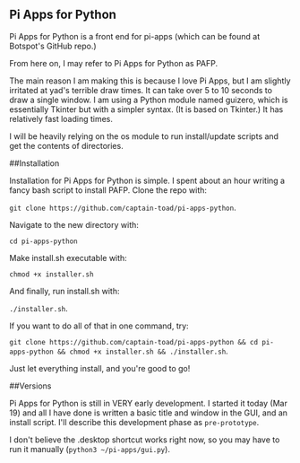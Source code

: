 ## Pi Apps for Python

Pi Apps for Python is a front end for pi-apps (which can be found at Botspot's GitHub repo.)

From here on, I may refer to Pi Apps for Python as PAFP.

The main reason I am making this is because I love Pi Apps, but I am slightly irritated at yad's terrible draw times. It can take over 5 to 10 seconds to draw a single window. I am using a Python module named guizero, which is essentially Tkinter but with a simpler syntax. (It is based on Tkinter.) It has relatively fast loading times.

I will be heavily relying on the os module to run install/update scripts and get the contents of directories.

##Installation

Installation for Pi Apps for Python is simple. I spent about an hour writing a fancy bash script to install PAFP. Clone the repo with:

`git clone https://github.com/captain-toad/pi-apps-python`.

Navigate to the new directory with:

`cd pi-apps-python`

Make install.sh executable with:

`chmod +x installer.sh`

And finally, run install.sh with:

`./installer.sh`.

If you want to do all of that in one command, try:

`git clone https://github.com/captain-toad/pi-apps-python && cd pi-apps-python && chmod +x installer.sh && ./installer.sh`.

Just let everything install, and you're good to go!

##Versions

Pi Apps for Python is still in VERY early development. I started it today (Mar 19) and all I have done is written a basic title and window in the GUI, and an install script. I'll describe this development phase as `pre-prototype`.

I don't believe the .desktop shortcut works right now, so you may have to run it manually (`python3 ~/pi-apps/gui.py`).
